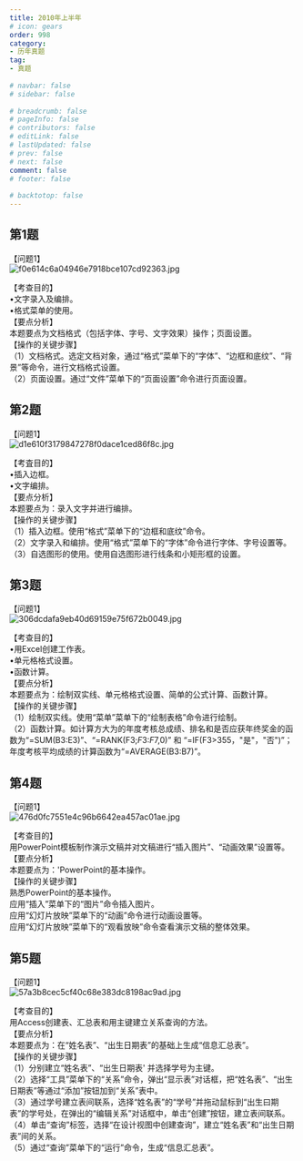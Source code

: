 ```yaml
---  
title: 2010年上半年  
# icon: gears  
order: 998  
category:  
- 历年真题  
tag:  
- 真题  
  
# navbar: false  
# sidebar: false  
  
# breadcrumb: false  
# pageInfo: false  
# contributors: false  
# editLink: false  
# lastUpdated: false  
# prev: false  
# next: false  
comment: false  
# footer: false  
  
# backtotop: false  
---  
```

## 第1题 ##

【问题1】  
![f0e614c6a04946e7918bce107cd92363.jpg][]  
  
【考查目的】  
•文字录入及编排。  
•格式菜单的使用。  
【要点分析】  
本题要点为文档格式（包括字体、字号、文字效果）操作；页面设置。  
【操作的关键步骤】  
（1）文档格式。选定文档对象，通过“格式”菜单下的“字体”、“边框和底纹”、“背景”等命令，进行文档格式设置。  
（2）页面设置。通过“文件”菜单下的“页面设置”命令进行页面设置。  
  


## 第2题 ##

【问题1】  
![d1e610f3179847278f0dace1ced86f8c.jpg][]  
  
【考査目的】  
•插入边框。  
•文字编排。  
【要点分析】  
本题要点为：录入文字并进行编排。  
【操作的关键步骤】  
（1）插入边框。使用“格式”菜单下的“边框和底纹”命令。  
（2）文字录入和编排。使用“格式”菜单下的“字体”命令进行字体、字号设置等。  
（3）自选图形的使用。使用自选图形进行线条和小矩形框的设置。  
  


## 第3题 ##

【问题1】  
![306dcdafa9eb40d69159e75f672b0049.jpg][]  
  
【考查目的】  
•用Excel创建工作表。  
•单元格格式设置。  
•函数计算。  
【要点分析】  
本题要点为：绘制双实线、单元格格式设置、简单的公式计算、函数计算。  
【操作的关键步骤】  
（1）绘制双实线。使用“菜单”菜单下的“绘制表格”命令进行绘制。  
（2）函数计算。如计算方大为的年度考核总成绩、排名和是否应获年终奖金的函数为“=SUM(B3:E3)”、“=RANK(F3;$F$3:$F$7,0)” 和 “=IF(F3&gt;355，"是"，"否")”；年度考核平均成绩的计算函数为“=AVERAGE(B3:B7)”。  
  


## 第4题 ##

【问题1】  
![476d0fc7551e4c96b6642ea457ac01ae.jpg][]  
  
【考查目的】  
用PowerPoint模板制作演示文稿并对文稿进行“插入图片”、“动画效果”设置等。  
【要点分析】  
本题要点为：'PowerPoint的基本操作。  
【操作的关键步骤】  
熟悉PowerPoint的基本操作。  
应用“插入”菜单下的“图片”命令插入图片。  
应用“幻灯片放映”菜单下的“动画”命令进行动画设置等。  
应用“幻灯片放映”菜单下的“观看放映”命令查看演示文稿的整体效果。  
  


## 第5题 ##

【问题1】  
![57a3b8cec5cf40c68e383dc8198ac9ad.jpg][]  
  
【考查目的】  
用Access创建表、汇总表和用主键建立关系查询的方法。  
【要点分析】  
本题要点为：在“姓名表”、“出生日期表”的基础上生成“信息汇总表”。  
【操作的关键步骤】  
（1）分别建立“姓名表”、“出生日期表' 并选择学号为主键。  
（2）选择“工具”菜单下的“关系”命令，弹出“显示表”对话框，把“姓名表”、“出生日期表”等通过“添加”按钮加到“关系”表中。  
（3）通过学号建立表间联系，选择“姓名表”的“学号”并拖动鼠标到“出生曰期表”的学号处，在弹出的“编辑关系”对话框中，单击“创建”按钮，建立表间联系。  
（4）单击“查询”标签，选择“在设计视图中创建查询”，建立“姓名表”和“出生日期表”间的关系。  
（5）通过“查询”菜单下的“运行”命令，生成“信息汇总表”。  
  



[f0e614c6a04946e7918bce107cd92363.jpg]: https://www.xkxxkx.cn/file/exam/software/信息处理技术员/案例/第1题/f0e614c6a04946e7918bce107cd92363.jpg
[d1e610f3179847278f0dace1ced86f8c.jpg]: https://www.xkxxkx.cn/file/exam/software/信息处理技术员/案例/第2题/d1e610f3179847278f0dace1ced86f8c.jpg
[306dcdafa9eb40d69159e75f672b0049.jpg]: https://www.xkxxkx.cn/file/exam/software/信息处理技术员/案例/第3题/306dcdafa9eb40d69159e75f672b0049.jpg
[476d0fc7551e4c96b6642ea457ac01ae.jpg]: https://www.xkxxkx.cn/file/exam/software/信息处理技术员/案例/第4题/476d0fc7551e4c96b6642ea457ac01ae.jpg
[57a3b8cec5cf40c68e383dc8198ac9ad.jpg]: https://www.xkxxkx.cn/file/exam/software/信息处理技术员/案例/第5题/57a3b8cec5cf40c68e383dc8198ac9ad.jpg
